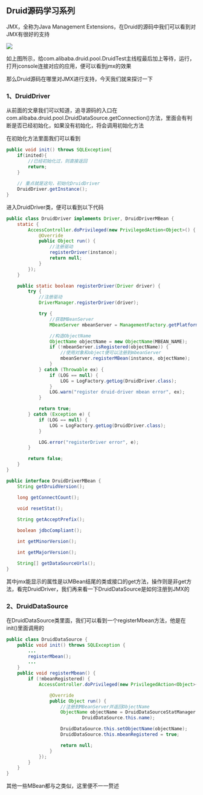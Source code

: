 ## Druid源码学习系列

JMX，全称为Java Management Extensions，在Druid的源码中我们可以看到对JMX有很好的支持

![](https://sign-pic-1.oss-cn-shenzhen.aliyuncs.com/img/20211114040728.png)

如上图所示，给com.alibaba.druid.pool.DruidTest主线程最后加上等待，运行，打开jconsole连接对应的应用，便可以看到jmx的效果

那么Druid源码在哪里对JMX进行支持，今天我们就来探讨一下

### 1、DruidDriver

从前面的文章我们可以知道，追寻源码的入口在com.alibaba.druid.pool.DruidDataSource.getConnection()方法，里面会有判断是否已经初始化，如果没有初始化，将会调用初始化方法

在初始化方法里面我们可以看到

```java
public void init() throws SQLException{
    if(inited){
        //已经初始化过，则直接返回
        return;
    }
    
    // 重点就是这句，初始化DruidDriver
    DruidDriver.getInstance();
}
```

进入DruidDriver类，便可以看到以下代码

```java
public class DruidDriver implements Driver, DruidDriverMBean {
    static {
        AccessController.doPrivileged(new PrivilegedAction<Object>() {
            @Override
            public Object run() {
                //注册驱动
                registerDriver(instance);
                return null;
            }
        });
    }

    public static boolean registerDriver(Driver driver) {
        try {
            //注册驱动
            DriverManager.registerDriver(driver);

            try {
                //获取MBeanServer
                MBeanServer mbeanServer = ManagementFactory.getPlatformMBeanServer();

                //构造ObjectName
                ObjectName objectName = new ObjectName(MBEAN_NAME);
                if (!mbeanServer.isRegistered(objectName)) {
                    //使用对象和object便可以注册到mbeanServer
                    mbeanServer.registerMBean(instance, objectName);
                }
            } catch (Throwable ex) {
                if (LOG == null) {
                    LOG = LogFactory.getLog(DruidDriver.class);
                }
                LOG.warn("register druid-driver mbean error", ex);
            }

            return true;
        } catch (Exception e) {
            if (LOG == null) {
                LOG = LogFactory.getLog(DruidDriver.class);
            }

            LOG.error("registerDriver error", e);
        }

        return false;
    }
}
```

```java
public interface DruidDriverMBean {
    String getDruidVersion();

    long getConnectCount();
    
    void resetStat();

    String getAcceptPrefix();

    boolean jdbcCompliant();

    int getMinorVersion();

    int getMajorVersion();

    String[] getDataSourceUrls();
}
```

其中jmx能显示的属性是以MBean结尾的类或接口的get方法，操作则是非get方法，看完DruidDriver，我们再来看一下DruidDataSource是如何注册到JMX的

### 2、DruidDataSource

在DruidDataSource类里面，我们可以看到一个registerMbean方法，他是在init()里面调用的

```java
public class DruidDataSource {
    public void init() throws SQLException {
        ...
        registerMbean();
        ...
    }
    public void registerMbean() {
        if (!mbeanRegistered) {
            AccessController.doPrivileged(new PrivilegedAction<Object>() {

                @Override
                public Object run() {
                    //注册到MBeanServer并返回ObjectName
                    ObjectName objectName = DruidDataSourceStatManager.addDataSource(DruidDataSource.this,
                            DruidDataSource.this.name);

                    DruidDataSource.this.setObjectName(objectName);
                    DruidDataSource.this.mbeanRegistered = true;

                    return null;
                }
            });
        }
    }
}
```

其他一些MBean都与之类似，这里便不一一赘述